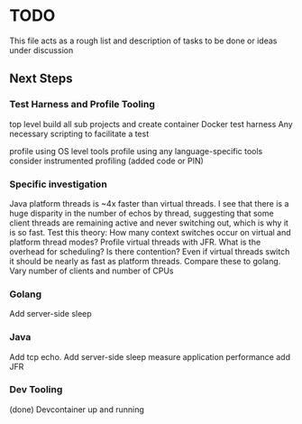 # TODO

This file acts as a rough list and description of tasks to be done or ideas under discussion

## Next Steps

### Test Harness and Profile Tooling
top level build all sub projects and create container
Docker test harness
Any necessary scripting to facilitate a test

profile using OS level tools
profile using any language-specific tools
consider instrumented profiling (added code or PIN)

### Specific investigation
Java platform threads is ~4x faster than virtual threads.  I see that there is a
huge disparity in the number of echos by thread, suggesting that some client
threads are remaining active and never switching out, which is why it is so
fast.  Test this theory:
How many context switches occur on virtual and platform thread modes?
Profile virtual threads with JFR.  What is the overhead for scheduling?  Is
there contention?  Even if virtual threads switch it should be nearly as fast as
platform threads.
Compare these to golang.
Vary number of clients and number of CPUs


### Golang
Add server-side sleep

### Java
Add tcp echo.
Add server-side sleep
measure application performance
add JFR

### Dev Tooling
(done) Devcontainer up and running